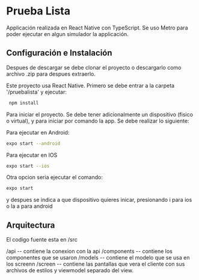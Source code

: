 # Prueba Lista

Applicación realizada en React Native con TypeScript.
Se uso Metro para poder ejecutar en algun simulador la applicación.

## Configuración e Instalación

Despues de descargar se debe clonar el proyecto o descargarlo como archivo .zip para despues extraerlo.

Este proyecto usa React Native. Primero se debe entrar a la carpeta '/pruebalista' y ejecutar:

```bash
 npm install
 ```

Para iniciar el proyecto. Se debe tener adicionalmente un dispositivo (fisico o virtual), y para iniciar por comando la app. Se debe realizar lo siguiente:

Para ejecutar en Android:

```bash
expo start --android
```

Para ejecutar en IOS

```bash
expo start --ios
```

Otra opcion seria ejecutar el comando:

```bash
expo start
```
y despues se indica a que dispositivo quieres inicar, presionando i para ios o la a para android


## Arquitectura

El codigo fuente esta en /src

/api -- contiene la conexion con la api
/components -- contiene los componentes que se usaron
/models -- contiene el modelo que se usa en los screenn
/screen -- contiene las pantallas que vera el cliente con sus archivos de estilos y viewmodel separado del view.

